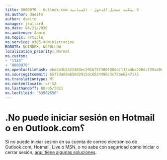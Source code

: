 ```yaml
---
title: 8000070 - Outlook.com لا يمكنه تسجيل الدخول - الإسبانية
ms.author: daeite
author: daeite
manager: joallard
ms.date: 04/21/2020
ms.audience: Admin
ms.topic: article
ms.service: o365-administration
ROBOTS: NOINDEX, NOFOLLOW
localization_priority: Normal
ms.custom:
- "1143"
- "8000070"
ms.openlocfilehash: ebd4e3b5422484ec291bf5f300f80db7115a4be226dcf29ad0ede6d9dd0a69ab
ms.sourcegitcommit: b5f7da89a650d2915dc652449623c78be6247175
ms.translationtype: MT
ms.contentlocale: ar-SA
ms.lasthandoff: 08/05/2021
ms.locfileid: "53962550"
---
```

# <a name="no-puede-iniciar-sesin-en-hotmail-o-en-outlookcom"></a>.No puede iniciar sesión en Hotmail o en Outlook.com؟

Si no puede iniciar sesión en su cuenta de correo electrónico de Outlook.com, Hotmail, Live o MSN, o no sabe con seguridad cómo iniciar o cerrar sesión, [aquí tiene algunas soluciones](https://support.office.com/es-es/article/cómo-iniciar-o-cerrar-sesión-en-outlook-com-e08eb8ac-ac27-49f4-a400-a47311e1ee7e?ui=es-ES&rs=es-ES&ad=ES?wt.mc_id=Office_Outlook_com_Alchemy).